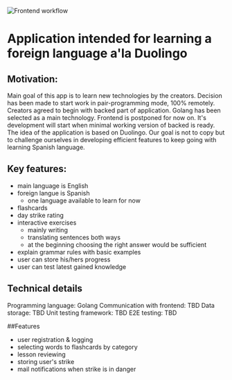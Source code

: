 ![Frontend workflow](https://github.com/rungokarol/facilEspanol/workflows/Frontend/badge.svg)

# Application intended for learning a foreign language a'la Duolingo

## Motivation:

Main goal of this app is to learn new technologies by the creators. Decision has been made to start work in pair-programming mode, 100% remotely.
Creators agreed to begin with backed part of application. Golang has been selected as a main technology.
Frontend is postponed for now on. It's development will start when minimal working version of backed is ready.
The idea of the application is based on Duolingo.  Our goal is not to copy but to challenge ourselves in developing efficient features to keep going with learning Spanish language.

## Key features:
- main language is English
- foreign langue is Spanish
    - one language available to learn for now
- flashcards
- day strike rating
- interactive exercises
    - mainly writing
    - translating sentences both ways
    - at the beginning choosing the right answer would be sufficient
- explain grammar rules with basic examples
- user can store his/hers progress
- user can test latest gained knowledge

## Technical details
Programming language: Golang
Communication with frontend: TBD
Data storage: TBD
Unit testing framework: TBD
E2E testing: TBD

##Features
- user registration & logging
- selecting words to flashcards by category
- lesson reviewing
- storing user's strike
- mail notifications when strike is in danger
